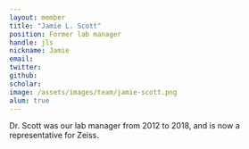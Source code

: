 ```yaml
---
layout: member
title: "Jamie L. Scott"
position: Former lab manager
handle: jls
nickname: Jamie
email: 
twitter: 
github: 
scholar: 
image: /assets/images/team/jamie-scott.png
alum: true
---
```

Dr. Scott was our lab manager from 2012 to 2018, and is now a representative for Zeiss.
